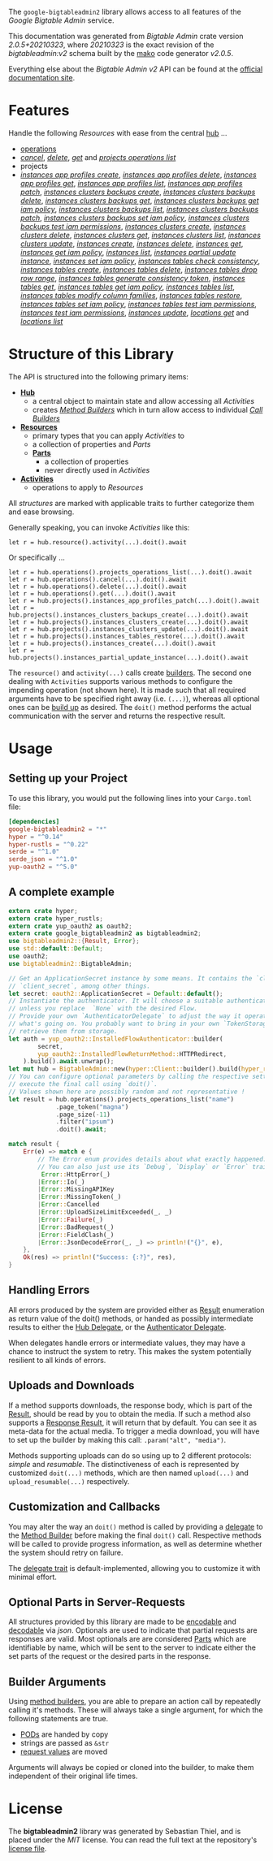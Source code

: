 <!---
DO NOT EDIT !
This file was generated automatically from 'src/mako/api/README.md.mako'
DO NOT EDIT !
-->
The `google-bigtableadmin2` library allows access to all features of the *Google Bigtable Admin* service.

This documentation was generated from *Bigtable Admin* crate version *2.0.5+20210323*, where *20210323* is the exact revision of the *bigtableadmin:v2* schema built by the [mako](http://www.makotemplates.org/) code generator *v2.0.5*.

Everything else about the *Bigtable Admin* *v2* API can be found at the
[official documentation site](https://cloud.google.com/bigtable/).
# Features

Handle the following *Resources* with ease from the central [hub](https://docs.rs/google-bigtableadmin2/2.0.5+20210323/google_bigtableadmin2/BigtableAdmin) ... 

* [operations](https://docs.rs/google-bigtableadmin2/2.0.5+20210323/google_bigtableadmin2/api::Operation)
 * [*cancel*](https://docs.rs/google-bigtableadmin2/2.0.5+20210323/google_bigtableadmin2/api::OperationCancelCall), [*delete*](https://docs.rs/google-bigtableadmin2/2.0.5+20210323/google_bigtableadmin2/api::OperationDeleteCall), [*get*](https://docs.rs/google-bigtableadmin2/2.0.5+20210323/google_bigtableadmin2/api::OperationGetCall) and [*projects operations list*](https://docs.rs/google-bigtableadmin2/2.0.5+20210323/google_bigtableadmin2/api::OperationProjectOperationListCall)
* projects
 * [*instances app profiles create*](https://docs.rs/google-bigtableadmin2/2.0.5+20210323/google_bigtableadmin2/api::ProjectInstanceAppProfileCreateCall), [*instances app profiles delete*](https://docs.rs/google-bigtableadmin2/2.0.5+20210323/google_bigtableadmin2/api::ProjectInstanceAppProfileDeleteCall), [*instances app profiles get*](https://docs.rs/google-bigtableadmin2/2.0.5+20210323/google_bigtableadmin2/api::ProjectInstanceAppProfileGetCall), [*instances app profiles list*](https://docs.rs/google-bigtableadmin2/2.0.5+20210323/google_bigtableadmin2/api::ProjectInstanceAppProfileListCall), [*instances app profiles patch*](https://docs.rs/google-bigtableadmin2/2.0.5+20210323/google_bigtableadmin2/api::ProjectInstanceAppProfilePatchCall), [*instances clusters backups create*](https://docs.rs/google-bigtableadmin2/2.0.5+20210323/google_bigtableadmin2/api::ProjectInstanceClusterBackupCreateCall), [*instances clusters backups delete*](https://docs.rs/google-bigtableadmin2/2.0.5+20210323/google_bigtableadmin2/api::ProjectInstanceClusterBackupDeleteCall), [*instances clusters backups get*](https://docs.rs/google-bigtableadmin2/2.0.5+20210323/google_bigtableadmin2/api::ProjectInstanceClusterBackupGetCall), [*instances clusters backups get iam policy*](https://docs.rs/google-bigtableadmin2/2.0.5+20210323/google_bigtableadmin2/api::ProjectInstanceClusterBackupGetIamPolicyCall), [*instances clusters backups list*](https://docs.rs/google-bigtableadmin2/2.0.5+20210323/google_bigtableadmin2/api::ProjectInstanceClusterBackupListCall), [*instances clusters backups patch*](https://docs.rs/google-bigtableadmin2/2.0.5+20210323/google_bigtableadmin2/api::ProjectInstanceClusterBackupPatchCall), [*instances clusters backups set iam policy*](https://docs.rs/google-bigtableadmin2/2.0.5+20210323/google_bigtableadmin2/api::ProjectInstanceClusterBackupSetIamPolicyCall), [*instances clusters backups test iam permissions*](https://docs.rs/google-bigtableadmin2/2.0.5+20210323/google_bigtableadmin2/api::ProjectInstanceClusterBackupTestIamPermissionCall), [*instances clusters create*](https://docs.rs/google-bigtableadmin2/2.0.5+20210323/google_bigtableadmin2/api::ProjectInstanceClusterCreateCall), [*instances clusters delete*](https://docs.rs/google-bigtableadmin2/2.0.5+20210323/google_bigtableadmin2/api::ProjectInstanceClusterDeleteCall), [*instances clusters get*](https://docs.rs/google-bigtableadmin2/2.0.5+20210323/google_bigtableadmin2/api::ProjectInstanceClusterGetCall), [*instances clusters list*](https://docs.rs/google-bigtableadmin2/2.0.5+20210323/google_bigtableadmin2/api::ProjectInstanceClusterListCall), [*instances clusters update*](https://docs.rs/google-bigtableadmin2/2.0.5+20210323/google_bigtableadmin2/api::ProjectInstanceClusterUpdateCall), [*instances create*](https://docs.rs/google-bigtableadmin2/2.0.5+20210323/google_bigtableadmin2/api::ProjectInstanceCreateCall), [*instances delete*](https://docs.rs/google-bigtableadmin2/2.0.5+20210323/google_bigtableadmin2/api::ProjectInstanceDeleteCall), [*instances get*](https://docs.rs/google-bigtableadmin2/2.0.5+20210323/google_bigtableadmin2/api::ProjectInstanceGetCall), [*instances get iam policy*](https://docs.rs/google-bigtableadmin2/2.0.5+20210323/google_bigtableadmin2/api::ProjectInstanceGetIamPolicyCall), [*instances list*](https://docs.rs/google-bigtableadmin2/2.0.5+20210323/google_bigtableadmin2/api::ProjectInstanceListCall), [*instances partial update instance*](https://docs.rs/google-bigtableadmin2/2.0.5+20210323/google_bigtableadmin2/api::ProjectInstancePartialUpdateInstanceCall), [*instances set iam policy*](https://docs.rs/google-bigtableadmin2/2.0.5+20210323/google_bigtableadmin2/api::ProjectInstanceSetIamPolicyCall), [*instances tables check consistency*](https://docs.rs/google-bigtableadmin2/2.0.5+20210323/google_bigtableadmin2/api::ProjectInstanceTableCheckConsistencyCall), [*instances tables create*](https://docs.rs/google-bigtableadmin2/2.0.5+20210323/google_bigtableadmin2/api::ProjectInstanceTableCreateCall), [*instances tables delete*](https://docs.rs/google-bigtableadmin2/2.0.5+20210323/google_bigtableadmin2/api::ProjectInstanceTableDeleteCall), [*instances tables drop row range*](https://docs.rs/google-bigtableadmin2/2.0.5+20210323/google_bigtableadmin2/api::ProjectInstanceTableDropRowRangeCall), [*instances tables generate consistency token*](https://docs.rs/google-bigtableadmin2/2.0.5+20210323/google_bigtableadmin2/api::ProjectInstanceTableGenerateConsistencyTokenCall), [*instances tables get*](https://docs.rs/google-bigtableadmin2/2.0.5+20210323/google_bigtableadmin2/api::ProjectInstanceTableGetCall), [*instances tables get iam policy*](https://docs.rs/google-bigtableadmin2/2.0.5+20210323/google_bigtableadmin2/api::ProjectInstanceTableGetIamPolicyCall), [*instances tables list*](https://docs.rs/google-bigtableadmin2/2.0.5+20210323/google_bigtableadmin2/api::ProjectInstanceTableListCall), [*instances tables modify column families*](https://docs.rs/google-bigtableadmin2/2.0.5+20210323/google_bigtableadmin2/api::ProjectInstanceTableModifyColumnFamilyCall), [*instances tables restore*](https://docs.rs/google-bigtableadmin2/2.0.5+20210323/google_bigtableadmin2/api::ProjectInstanceTableRestoreCall), [*instances tables set iam policy*](https://docs.rs/google-bigtableadmin2/2.0.5+20210323/google_bigtableadmin2/api::ProjectInstanceTableSetIamPolicyCall), [*instances tables test iam permissions*](https://docs.rs/google-bigtableadmin2/2.0.5+20210323/google_bigtableadmin2/api::ProjectInstanceTableTestIamPermissionCall), [*instances test iam permissions*](https://docs.rs/google-bigtableadmin2/2.0.5+20210323/google_bigtableadmin2/api::ProjectInstanceTestIamPermissionCall), [*instances update*](https://docs.rs/google-bigtableadmin2/2.0.5+20210323/google_bigtableadmin2/api::ProjectInstanceUpdateCall), [*locations get*](https://docs.rs/google-bigtableadmin2/2.0.5+20210323/google_bigtableadmin2/api::ProjectLocationGetCall) and [*locations list*](https://docs.rs/google-bigtableadmin2/2.0.5+20210323/google_bigtableadmin2/api::ProjectLocationListCall)




# Structure of this Library

The API is structured into the following primary items:

* **[Hub](https://docs.rs/google-bigtableadmin2/2.0.5+20210323/google_bigtableadmin2/BigtableAdmin)**
    * a central object to maintain state and allow accessing all *Activities*
    * creates [*Method Builders*](https://docs.rs/google-bigtableadmin2/2.0.5+20210323/google_bigtableadmin2/client::MethodsBuilder) which in turn
      allow access to individual [*Call Builders*](https://docs.rs/google-bigtableadmin2/2.0.5+20210323/google_bigtableadmin2/client::CallBuilder)
* **[Resources](https://docs.rs/google-bigtableadmin2/2.0.5+20210323/google_bigtableadmin2/client::Resource)**
    * primary types that you can apply *Activities* to
    * a collection of properties and *Parts*
    * **[Parts](https://docs.rs/google-bigtableadmin2/2.0.5+20210323/google_bigtableadmin2/client::Part)**
        * a collection of properties
        * never directly used in *Activities*
* **[Activities](https://docs.rs/google-bigtableadmin2/2.0.5+20210323/google_bigtableadmin2/client::CallBuilder)**
    * operations to apply to *Resources*

All *structures* are marked with applicable traits to further categorize them and ease browsing.

Generally speaking, you can invoke *Activities* like this:

```Rust,ignore
let r = hub.resource().activity(...).doit().await
```

Or specifically ...

```ignore
let r = hub.operations().projects_operations_list(...).doit().await
let r = hub.operations().cancel(...).doit().await
let r = hub.operations().delete(...).doit().await
let r = hub.operations().get(...).doit().await
let r = hub.projects().instances_app_profiles_patch(...).doit().await
let r = hub.projects().instances_clusters_backups_create(...).doit().await
let r = hub.projects().instances_clusters_create(...).doit().await
let r = hub.projects().instances_clusters_update(...).doit().await
let r = hub.projects().instances_tables_restore(...).doit().await
let r = hub.projects().instances_create(...).doit().await
let r = hub.projects().instances_partial_update_instance(...).doit().await
```

The `resource()` and `activity(...)` calls create [builders][builder-pattern]. The second one dealing with `Activities` 
supports various methods to configure the impending operation (not shown here). It is made such that all required arguments have to be 
specified right away (i.e. `(...)`), whereas all optional ones can be [build up][builder-pattern] as desired.
The `doit()` method performs the actual communication with the server and returns the respective result.

# Usage

## Setting up your Project

To use this library, you would put the following lines into your `Cargo.toml` file:

```toml
[dependencies]
google-bigtableadmin2 = "*"
hyper = "^0.14"
hyper-rustls = "^0.22"
serde = "^1.0"
serde_json = "^1.0"
yup-oauth2 = "^5.0"
```

## A complete example

```Rust
extern crate hyper;
extern crate hyper_rustls;
extern crate yup_oauth2 as oauth2;
extern crate google_bigtableadmin2 as bigtableadmin2;
use bigtableadmin2::{Result, Error};
use std::default::Default;
use oauth2;
use bigtableadmin2::BigtableAdmin;

// Get an ApplicationSecret instance by some means. It contains the `client_id` and 
// `client_secret`, among other things.
let secret: oauth2::ApplicationSecret = Default::default();
// Instantiate the authenticator. It will choose a suitable authentication flow for you, 
// unless you replace  `None` with the desired Flow.
// Provide your own `AuthenticatorDelegate` to adjust the way it operates and get feedback about 
// what's going on. You probably want to bring in your own `TokenStorage` to persist tokens and
// retrieve them from storage.
let auth = yup_oauth2::InstalledFlowAuthenticator::builder(
        secret,
        yup_oauth2::InstalledFlowReturnMethod::HTTPRedirect,
    ).build().await.unwrap();
let mut hub = BigtableAdmin::new(hyper::Client::builder().build(hyper_rustls::HttpsConnector::with_native_roots()), auth);
// You can configure optional parameters by calling the respective setters at will, and
// execute the final call using `doit()`.
// Values shown here are possibly random and not representative !
let result = hub.operations().projects_operations_list("name")
             .page_token("magna")
             .page_size(-11)
             .filter("ipsum")
             .doit().await;

match result {
    Err(e) => match e {
        // The Error enum provides details about what exactly happened.
        // You can also just use its `Debug`, `Display` or `Error` traits
         Error::HttpError(_)
        |Error::Io(_)
        |Error::MissingAPIKey
        |Error::MissingToken(_)
        |Error::Cancelled
        |Error::UploadSizeLimitExceeded(_, _)
        |Error::Failure(_)
        |Error::BadRequest(_)
        |Error::FieldClash(_)
        |Error::JsonDecodeError(_, _) => println!("{}", e),
    },
    Ok(res) => println!("Success: {:?}", res),
}

```
## Handling Errors

All errors produced by the system are provided either as [Result](https://docs.rs/google-bigtableadmin2/2.0.5+20210323/google_bigtableadmin2/client::Result) enumeration as return value of
the doit() methods, or handed as possibly intermediate results to either the 
[Hub Delegate](https://docs.rs/google-bigtableadmin2/2.0.5+20210323/google_bigtableadmin2/client::Delegate), or the [Authenticator Delegate](https://docs.rs/yup-oauth2/*/yup_oauth2/trait.AuthenticatorDelegate.html).

When delegates handle errors or intermediate values, they may have a chance to instruct the system to retry. This 
makes the system potentially resilient to all kinds of errors.

## Uploads and Downloads
If a method supports downloads, the response body, which is part of the [Result](https://docs.rs/google-bigtableadmin2/2.0.5+20210323/google_bigtableadmin2/client::Result), should be
read by you to obtain the media.
If such a method also supports a [Response Result](https://docs.rs/google-bigtableadmin2/2.0.5+20210323/google_bigtableadmin2/client::ResponseResult), it will return that by default.
You can see it as meta-data for the actual media. To trigger a media download, you will have to set up the builder by making
this call: `.param("alt", "media")`.

Methods supporting uploads can do so using up to 2 different protocols: 
*simple* and *resumable*. The distinctiveness of each is represented by customized 
`doit(...)` methods, which are then named `upload(...)` and `upload_resumable(...)` respectively.

## Customization and Callbacks

You may alter the way an `doit()` method is called by providing a [delegate](https://docs.rs/google-bigtableadmin2/2.0.5+20210323/google_bigtableadmin2/client::Delegate) to the 
[Method Builder](https://docs.rs/google-bigtableadmin2/2.0.5+20210323/google_bigtableadmin2/client::CallBuilder) before making the final `doit()` call. 
Respective methods will be called to provide progress information, as well as determine whether the system should 
retry on failure.

The [delegate trait](https://docs.rs/google-bigtableadmin2/2.0.5+20210323/google_bigtableadmin2/client::Delegate) is default-implemented, allowing you to customize it with minimal effort.

## Optional Parts in Server-Requests

All structures provided by this library are made to be [encodable](https://docs.rs/google-bigtableadmin2/2.0.5+20210323/google_bigtableadmin2/client::RequestValue) and 
[decodable](https://docs.rs/google-bigtableadmin2/2.0.5+20210323/google_bigtableadmin2/client::ResponseResult) via *json*. Optionals are used to indicate that partial requests are responses 
are valid.
Most optionals are are considered [Parts](https://docs.rs/google-bigtableadmin2/2.0.5+20210323/google_bigtableadmin2/client::Part) which are identifiable by name, which will be sent to 
the server to indicate either the set parts of the request or the desired parts in the response.

## Builder Arguments

Using [method builders](https://docs.rs/google-bigtableadmin2/2.0.5+20210323/google_bigtableadmin2/client::CallBuilder), you are able to prepare an action call by repeatedly calling it's methods.
These will always take a single argument, for which the following statements are true.

* [PODs][wiki-pod] are handed by copy
* strings are passed as `&str`
* [request values](https://docs.rs/google-bigtableadmin2/2.0.5+20210323/google_bigtableadmin2/client::RequestValue) are moved

Arguments will always be copied or cloned into the builder, to make them independent of their original life times.

[wiki-pod]: http://en.wikipedia.org/wiki/Plain_old_data_structure
[builder-pattern]: http://en.wikipedia.org/wiki/Builder_pattern
[google-go-api]: https://github.com/google/google-api-go-client

# License
The **bigtableadmin2** library was generated by Sebastian Thiel, and is placed 
under the *MIT* license.
You can read the full text at the repository's [license file][repo-license].

[repo-license]: https://github.com/Byron/google-apis-rsblob/main/LICENSE.md
